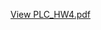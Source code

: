 [View PLC_HW4.pdf](https://drive.google.com/file/d/1Rj3Zjlta9oiZcuoJElaSowxGFN7tdjan/view?usp=drive_link)
